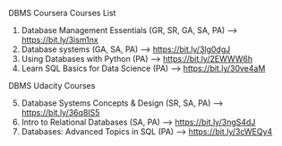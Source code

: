 DBMS Coursera Courses List
1) Database Management Essentials (GR, SR, GA, SA, PA)
        --> https://bit.ly/3ism1nx
2) Database systems (GA, SA, PA)
        --> https://bit.ly/3lg0dgJ
3) Using Databases with Python (PA)
        --> https://bit.ly/2EWWW6h
4) Learn SQL Basics for Data Science (PA)
        --> https://bit.ly/30ve4aM

DBMS Udacity Courses

5) Database Systems Concepts & Design (SR, SA, PA)
        --> https://bit.ly/36q8IS5
6) Intro to Relational Databases (SA, PA)
        --> https://bit.ly/3ngS4dJ
7) Databases: Advanced Topics in SQL (PA)
        --> https://bit.ly/3cWEQy4
